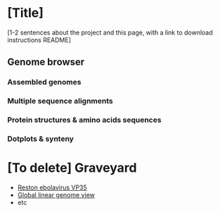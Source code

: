 # [Title]

[1-2 sentences about the project and this page, with a link to download instructions README]

## Genome browser

### Assembled genomes

### Multiple sequence alignments

### Protein structures & amino acids sequences

### Dotplots & synteny

# [To delete] Graveyard

- <a href="http://18.191.252.86/jbrowse2/?session=share-P4_UgTL0io&password=pLM0v" target="_blank">Reston ebolavirus VP35</a>
- <a href="http://18.191.252.86/jbrowse2/?session=share-PIqzGabFTA&password=aRGxI" target="_blank">Global linear genome view</a>
- etc
